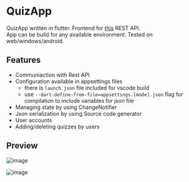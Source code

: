 # QuizApp
QuizApp written in flutter.
Frontend for [this](https://github.com/gaplin/QuizApp.Backend) REST API.<br>
App can be build for any available environment. Tested on web/windows/android.


## Features
- Communiaction with Rest API
- Configuration available in appsettings files
  - there is `launch.json` file included for vscode build
  - use `--dart-define-from-file=appsettings.[mode].json` flag for compilation to include variables for json file
- Managing state by using ChangeNotifier
- Json serialization by using Source code generator
- User accounts
- Adding/deleting quizzes by users

## Preview
![image](https://github.com/gaplin/quiz_app_frontend/assets/50521366/e2b49eb1-7c6e-475c-a0b4-ce7ecbad0b06)

![image](https://github.com/gaplin/quiz_app_frontend/assets/50521366/216e6b00-a6c7-4f5e-b6a5-191cbd107edc)

